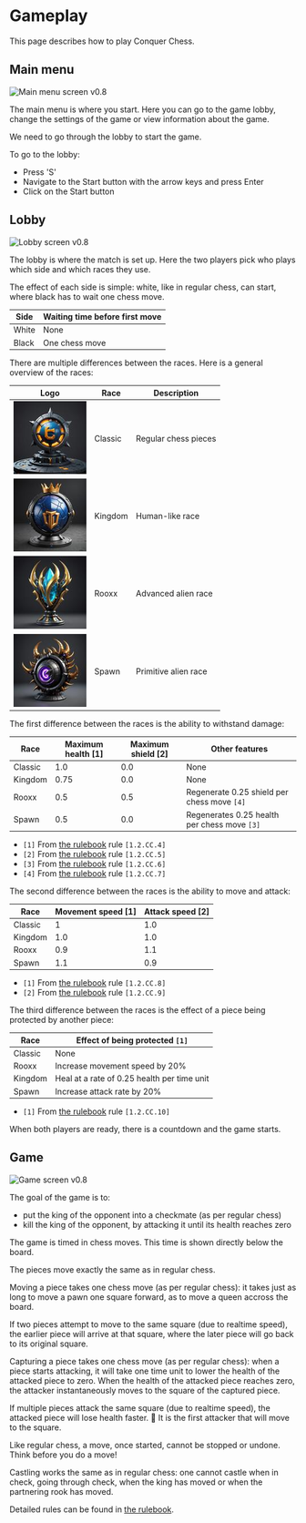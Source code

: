 # Gameplay

This page describes how to play Conquer Chess.

## Main menu

![Main menu screen v0.8](screenshots/20250619_1.jpg)

The main menu is where you start. Here you can go to the game lobby,
change the settings of the game or view information about the game.

We need to go through the lobby to start the game.

To go to the lobby:

- Press 'S'
- Navigate to the Start button with the arrow keys and press Enter
- Click on the Start button

## Lobby

![Lobby screen v0.8](screenshots/20250619_2.jpg)

The lobby is where the match is set up.
Here the two players pick who plays which side
and which races they use.

The effect of each side is simple: white, like in regular chess, can start,
where black has to wait one chess move.

Side |Waiting time before first move
-----|-------------------------------
White|None
Black|One chess move

There are multiple differences between the races.
Here is a general overview of the races:

Logo                                        |Race    |Description
--------------------------------------------|--------|--------------------
![Classic logo](classic_logo_128_x_128.jpg) |Classic |Regular chess pieces
![Kingdom logo](kingdom_logo_128_x_128.jpg) |Kingdom |Human-like race
![Rooxx logo](rooxx_logo_128_x_128.jpg)     |Rooxx   |Advanced alien race
![Spawn logo](spawn_logo_128_x_128.jpg)     |Spawn   |Primitive alien race

The first difference between the races is the ability to withstand
damage:

<!-- markdownlint-disable MD013 --><!-- Tables cannot be split up over lines, hence will break 80 characters per line -->

Race    |Maximum health [1] |Maximum shield [2]|Other features
--------|-------------------|------------------|------------------
Classic |1.0                |0.0               |None
Kingdom |0.75               |0.0               |None
Rooxx   |0.5                |0.5               |Regenerate 0.25 shield per chess move `[4]`
Spawn   |0.5                |0.0               |Regenerates 0.25 health per chess move `[3]`

<!-- markdownlint-enable MD013 -->

- `[1]` From [the rulebook](rulebook/README.md) rule `[1.2.CC.4]`
- `[2]` From [the rulebook](rulebook/README.md) rule `[1.2.CC.5]`
- `[3]` From [the rulebook](rulebook/README.md) rule `[1.2.CC.6]`
- `[4]` From [the rulebook](rulebook/README.md) rule `[1.2.CC.7]`


The second difference between the races is the ability to move and attack:

Race    |Movement speed [1] |Attack speed [2]
--------|-------------------|------------------
Classic |1                  |1.0
Kingdom |1.0                |1.0
Rooxx   |0.9                |1.1
Spawn   |1.1                |0.9

- `[1]` From [the rulebook](rulebook/README.md) rule `[1.2.CC.8]`
- `[2]` From [the rulebook](rulebook/README.md) rule `[1.2.CC.9]`

The third difference between the races is the effect of a piece being
protected by another piece:

  Race    |Effect of being protected `[1]`
  --------|-------------------------------
  Classic |None
  Rooxx   |Increase movement speed by 20%
  Kingdom |Heal at a rate of 0.25 health per time unit
  Spawn   |Increase attack rate by 20%

- `[1]` From [the rulebook](rulebook/README.md) rule `[1.2.CC.10]`

When both players are ready, there is a countdown and the game starts.

## Game

![Game screen v0.8](screenshots/20250622_3.jpg)

The goal of the game is to:

- put the king of the opponent into a checkmate (as per regular chess)
- kill the king of the opponent, by attacking it until its health reaches zero

The game is timed in chess moves.
This time is shown directly below the board.

The pieces move exactly the same as in regular chess.

Moving a piece takes one chess move (as per regular chess):
it takes just as long to move a pawn one square forward,
as to move a queen accross the board.

If two pieces attempt to move to the same square (due to realtime speed),
the earlier piece will arrive at that square,
where the later piece will go back to its original square.

Capturing a piece takes one chess move (as per regular chess):
when a piece starts attacking, it will take one time unit
to lower the health of the attacked piece to zero.
When the health of the attacked piece reaches zero,
the attacker instantaneously moves to the square of the
captured piece.

If multiple pieces attack the same square (due to realtime speed),
the attacked piece will lose health faster.
:construction: It is the first attacker that will move to the square.

Like regular chess, a move, once started, cannot be stopped or undone.
Think before you do a move!

Castling works the same as in regular chess: one cannot castle
when in check, going through check, when the king has moved
or when the partnering rook has moved.

Detailed rules can be found in [the rulebook](rulebook/README.md).
